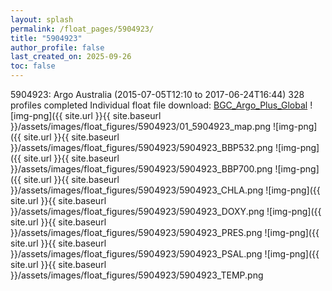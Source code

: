 ```yaml
---
layout: splash
permalink: /float_pages/5904923/
title: "5904923"
author_profile: false
last_created_on: 2025-09-26
toc: false
---
```

 
5904923: Argo Australia (2015-07-05T12:10 to 2017-06-24T16:44)
328 profiles completed
Individual float file download: [BGC_Argo_Plus_Global](https://ftp.soest.hawaii.edu/bgc_argo_plus/Individual_Floats/outliers_removed/5904923_Sprof_processed.nc)
![img-png]({{ site.url }}{{ site.baseurl }}/assets/images/float_figures/5904923/01_5904923_map.png
![img-png]({{ site.url }}{{ site.baseurl }}/assets/images/float_figures/5904923/5904923_BBP532.png
![img-png]({{ site.url }}{{ site.baseurl }}/assets/images/float_figures/5904923/5904923_BBP700.png
![img-png]({{ site.url }}{{ site.baseurl }}/assets/images/float_figures/5904923/5904923_CHLA.png
![img-png]({{ site.url }}{{ site.baseurl }}/assets/images/float_figures/5904923/5904923_DOXY.png
![img-png]({{ site.url }}{{ site.baseurl }}/assets/images/float_figures/5904923/5904923_PRES.png
![img-png]({{ site.url }}{{ site.baseurl }}/assets/images/float_figures/5904923/5904923_PSAL.png
![img-png]({{ site.url }}{{ site.baseurl }}/assets/images/float_figures/5904923/5904923_TEMP.png

